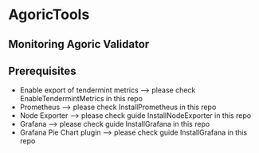 # AgoricTools
## Monitoring Agoric Validator

## Prerequisites
* Enable export of tendermint metrics --> please check EnableTendermintMetrics in this repo
* Prometheus  --> please check InstallPrometheus in this repo  
* Node Exporter  --> please check guide InstallNodeExporter in this repo  
* Grafana  --> please check guide InstallGrafana in this repo  
* Grafana Pie Chart plugin  --> please check guide InstallGrafana in this repo  



